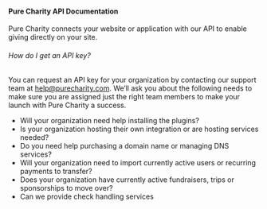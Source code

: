 #### Pure Charity API Documentation

Pure Charity connects your website or application with our API to enable giving directly on your site.

###### How do I get an API key?

You can request an API key for your organization by contacting our support team at help@purecharity.com. We’ll ask you about the following needs to make sure you are assigned just the right team members to make your launch with Pure Charity a success.

- Will your organization need help installing the plugins?
- Is your organization hosting their own integration or are hosting services needed?
- Do you need help purchasing a domain name or managing DNS services?
- Will your organization need to import currently active users or recurring payments to transfer?
- Does your organization have currently active fundraisers, trips or sponsorships to move over?
- Can we provide check handling services